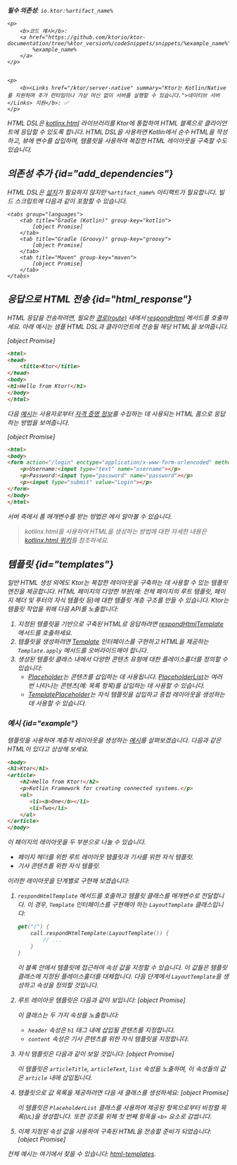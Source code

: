 [//]: # (title: HTML DSL)

<var name="artifact_name" value="ktor-server-html-builder"/>
<tldr>
<p>
<b>필수 의존성</b>: <code>io.ktor:%artifact_name%</code>
</p>
<var name="example_name" value="html"/>

    <p>
        <b>코드 예시</b>:
        <a href="https://github.com/ktorio/ktor-documentation/tree/%ktor_version%/codeSnippets/snippets/%example_name%">
            %example_name%
        </a>
    </p>
    

    <p>
        <b><Links href="/ktor/server-native" summary="Ktor는 Kotlin/Native를 지원하며 추가 런타임이나 가상 머신 없이 서버를 실행할 수 있습니다.">네이티브 서버</Links> 지원</b>: ✅
    </p>
    
</tldr>

HTML DSL은 [kotlinx.html](https://github.com/Kotlin/kotlinx.html) 라이브러리를 Ktor에 통합하여 HTML 블록으로 클라이언트에 응답할 수 있도록 합니다. HTML DSL을 사용하면 Kotlin에서 순수 HTML을 작성하고, 뷰에 변수를 삽입하며, 템플릿을 사용하여 복잡한 HTML 레이아웃을 구축할 수도 있습니다.

## 의존성 추가 {id="add_dependencies"}
HTML DSL은 [설치](server-plugins.md#install)가 필요하지 않지만 `%artifact_name%` 아티팩트가 필요합니다. 빌드 스크립트에 다음과 같이 포함할 수 있습니다.

    <tabs group="languages">
        <tab title="Gradle (Kotlin)" group-key="kotlin">
            [object Promise]
        </tab>
        <tab title="Gradle (Groovy)" group-key="groovy">
            [object Promise]
        </tab>
        <tab title="Maven" group-key="maven">
            [object Promise]
        </tab>
    </tabs>
    
  

## 응답으로 HTML 전송 {id="html_response"}
HTML 응답을 전송하려면, 필요한 [경로(route)](server-routing.md) 내에서 [respondHtml](https://api.ktor.io/ktor-server/ktor-server-plugins/ktor-server-html-builder/io.ktor.server.html/respond-html.html) 메서드를 호출하세요.
아래 예시는 샘플 HTML DSL과 클라이언트에 전송될 해당 HTML을 보여줍니다.

<tabs>
<tab title="Kotlin">

[object Promise]

</tab>
<tab title="HTML">

```html
<html>
<head>
    <title>Ktor</title>
</head>
<body>
<h1>Hello from Ktor!</h1>
</body>
</html>
```

</tab>
</tabs>

다음 [예시](https://github.com/ktorio/ktor-documentation/tree/%ktor_version%/codeSnippets/snippets/auth-form-html-dsl)는 사용자로부터 [자격 증명 정보](server-form-based-auth.md)를 수집하는 데 사용되는 HTML 폼으로 응답하는 방법을 보여줍니다.

<tabs>
<tab title="Kotlin">

[object Promise]

</tab>
<tab title="HTML">

```html
<html>
<body>
<form action="/login" enctype="application/x-www-form-urlencoded" method="post">
    <p>Username:<input type="text" name="username"></p>
    <p>Password:<input type="password" name="password"></p>
    <p><input type="submit" value="Login"></p>
</form>
</body>
</html>
```

</tab>
</tabs>

서버 측에서 폼 매개변수를 받는 방법은 [](server-requests.md#form_parameters)에서 알아볼 수 있습니다.

> kotlinx.html을 사용하여 HTML을 생성하는 방법에 대한 자세한 내용은 [kotlinx.html 위키](https://github.com/Kotlin/kotlinx.html/wiki)를 참조하세요.

## 템플릿 {id="templates"}

일반 HTML 생성 외에도 Ktor는 복잡한 레이아웃을 구축하는 데 사용할 수 있는 템플릿 엔진을 제공합니다. HTML 페이지의 다양한 부분(예: 전체 페이지의 루트 템플릿, 페이지 헤더 및 푸터의 자식 템플릿 등)에 대한 템플릿 계층 구조를 만들 수 있습니다. Ktor는 템플릿 작업을 위해 다음 API를 노출합니다:

1.  지정된 템플릿을 기반으로 구축된 HTML로 응답하려면 [respondHtmlTemplate](https://api.ktor.io/ktor-server/ktor-server-plugins/ktor-server-html-builder/io.ktor.server.html/respond-html-template.html) 메서드를 호출하세요.
2.  템플릿을 생성하려면 [Template](https://api.ktor.io/ktor-server/ktor-server-plugins/ktor-server-html-builder/io.ktor.server.html/-template/index.html) 인터페이스를 구현하고 HTML을 제공하는 `Template.apply` 메서드를 오버라이드해야 합니다.
3.  생성된 템플릿 클래스 내에서 다양한 콘텐츠 유형에 대한 플레이스홀더를 정의할 수 있습니다:
    *   [Placeholder](https://api.ktor.io/ktor-server/ktor-server-plugins/ktor-server-html-builder/io.ktor.server.html/-placeholder/index.html)는 콘텐츠를 삽입하는 데 사용됩니다. [PlaceholderList](https://api.ktor.io/ktor-server/ktor-server-plugins/ktor-server-html-builder/io.ktor.server.html/-placeholder-list/index.html)는 여러 번 나타나는 콘텐츠(예: 목록 항목)를 삽입하는 데 사용할 수 있습니다.
    *   [TemplatePlaceholder](https://api.ktor.io/ktor-server/ktor-server-plugins/ktor-server-html-builder/io.ktor.server.html/-template-placeholder/index.html)는 자식 템플릿을 삽입하고 중첩 레이아웃을 생성하는 데 사용할 수 있습니다.

### 예시 {id="example"}
템플릿을 사용하여 계층적 레이아웃을 생성하는 [예시](https://github.com/ktorio/ktor-documentation/tree/%ktor_version%/codeSnippets/snippets/html-templates)를 살펴보겠습니다. 다음과 같은 HTML이 있다고 상상해 보세요.
```html
<body>
<h1>Ktor</h1>
<article>
    <h2>Hello from Ktor!</h2>
    <p>Kotlin Framework for creating connected systems.</p>
    <ul>
       <li><b>One</b></li>
       <li>Two</li>
    </ul>
</article>
</body>
```
이 페이지의 레이아웃을 두 부분으로 나눌 수 있습니다.
*   페이지 헤더를 위한 루트 레이아웃 템플릿과 기사를 위한 자식 템플릿.
*   기사 콘텐츠를 위한 자식 템플릿.

이러한 레이아웃을 단계별로 구현해 보겠습니다:
  
1.  `respondHtmlTemplate` 메서드를 호출하고 템플릿 클래스를 매개변수로 전달합니다. 이 경우, `Template` 인터페이스를 구현해야 하는 `LayoutTemplate` 클래스입니다:
    ```kotlin
    get("/") {
        call.respondHtmlTemplate(LayoutTemplate()) {
            // ...
        }
    }
    ```
    이 블록 안에서 템플릿에 접근하여 속성 값을 지정할 수 있습니다. 이 값들은 템플릿 클래스에 지정된 플레이스홀더를 대체합니다. 다음 단계에서 `LayoutTemplate`을 생성하고 속성을 정의할 것입니다.
  
2.  루트 레이아웃 템플릿은 다음과 같이 보입니다:
    [object Promise]

    이 클래스는 두 가지 속성을 노출합니다:
    *   `header` 속성은 `h1` 태그 내에 삽입될 콘텐츠를 지정합니다.
    *   `content` 속성은 기사 콘텐츠를 위한 자식 템플릿을 지정합니다.

3.  자식 템플릿은 다음과 같이 보일 것입니다:
    [object Promise]

    이 템플릿은 `articleTitle`, `articleText`, `list` 속성을 노출하며, 이 속성들의 값은 `article` 내에 삽입됩니다.

4.  템플릿으로 값 목록을 제공하려면 다음 새 클래스를 생성하세요: 
    [object Promise]

    이 템플릿은 `PlaceholderList` 클래스를 사용하여 제공된 항목으로부터 비정렬 목록(`UL`)을 생성합니다. 또한 강조를 위해 첫 번째 항목을 `<b>` 요소로 감쌉니다.

5.  이제 지정된 속성 값을 사용하여 구축된 HTML을 전송할 준비가 되었습니다:
    [object Promise]

전체 예시는 여기에서 찾을 수 있습니다: [html-templates](https://github.com/ktorio/ktor-documentation/tree/%ktor_version%/codeSnippets/snippets/html-templates).